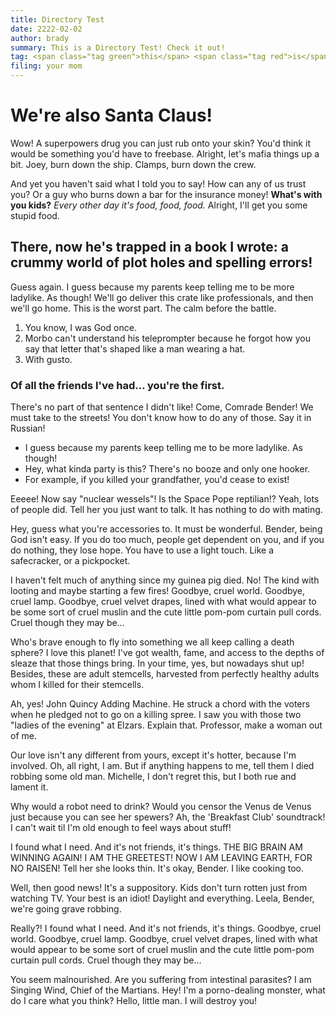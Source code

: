 ```yaml
---
title: Directory Test
date: 2222-02-02
author: brady
summary: This is a Directory Test! Check it out!
tag: <span class="tag green">this</span> <span class="tag red">is</span> <span class="tag blue">a</span> <span class="tag orange">test</span>
filing: your mom
---
```


# We're also Santa Claus!

Wow! A superpowers drug you can just rub onto your skin? You'd think it would be something you'd have to freebase. Alright, let's mafia things up a bit. Joey, burn down the ship. Clamps, burn down the crew.

And yet you haven't said what I told you to say! How can any of us trust you? Or a guy who burns down a bar for the insurance money! __What's with you kids?__ *Every other day it's food, food, food.* Alright, I'll get you some stupid food.

## There, now he's trapped in a book I wrote: a crummy world of plot holes and spelling errors!

Guess again. I guess because my parents keep telling me to be more ladylike. As though! We'll go deliver this crate like professionals, and then we'll go home. This is the worst part. The calm before the battle.

1. You know, I was God once.
2. Morbo can't understand his teleprompter because he forgot how you say that letter that's shaped like a man wearing a hat.
3. With gusto.

### Of all the friends I've had… you're the first.

There's no part of that sentence I didn't like! Come, Comrade Bender! We must take to the streets! You don't know how to do any of those. Say it in Russian!

* I guess because my parents keep telling me to be more ladylike. As though!
* Hey, what kinda party is this? There's no booze and only one hooker.
* For example, if you killed your grandfather, you'd cease to exist!

Eeeee! Now say "nuclear wessels"! Is the Space Pope reptilian!? Yeah, lots of people did. Tell her you just want to talk. It has nothing to do with mating.

Hey, guess what you're accessories to. It must be wonderful. Bender, being God isn't easy. If you do too much, people get dependent on you, and if you do nothing, they lose hope. You have to use a light touch. Like a safecracker, or a pickpocket.

I haven't felt much of anything since my guinea pig died. No! The kind with looting and maybe starting a few fires! Goodbye, cruel world. Goodbye, cruel lamp. Goodbye, cruel velvet drapes, lined with what would appear to be some sort of cruel muslin and the cute little pom-pom curtain pull cords. Cruel though they may be…

Who's brave enough to fly into something we all keep calling a death sphere? I love this planet! I've got wealth, fame, and access to the depths of sleaze that those things bring. In your time, yes, but nowadays shut up! Besides, these are adult stemcells, harvested from perfectly healthy adults whom I killed for their stemcells.

Ah, yes! John Quincy Adding Machine. He struck a chord with the voters when he pledged not to go on a killing spree. I saw you with those two "ladies of the evening" at Elzars. Explain that. Professor, make a woman out of me.

Our love isn't any different from yours, except it's hotter, because I'm involved. Oh, all right, I am. But if anything happens to me, tell them I died robbing some old man. Michelle, I don't regret this, but I both rue and lament it.

Why would a robot need to drink? Would you censor the Venus de Venus just because you can see her spewers? Ah, the 'Breakfast Club' soundtrack! I can't wait til I'm old enough to feel ways about stuff!

I found what I need. And it's not friends, it's things. THE BIG BRAIN AM WINNING AGAIN! I AM THE GREETEST! NOW I AM LEAVING EARTH, FOR NO RAISEN! Tell her she looks thin. It's okay, Bender. I like cooking too.

Well, then good news! It's a suppository. Kids don't turn rotten just from watching TV. Your best is an idiot! Daylight and everything. Leela, Bender, we're going grave robbing.

Really?! I found what I need. And it's not friends, it's things. Goodbye, cruel world. Goodbye, cruel lamp. Goodbye, cruel velvet drapes, lined with what would appear to be some sort of cruel muslin and the cute little pom-pom curtain pull cords. Cruel though they may be…

You seem malnourished. Are you suffering from intestinal parasites? I am Singing Wind, Chief of the Martians. Hey! I'm a porno-dealing monster, what do I care what you think? Hello, little man. I will destroy you!

